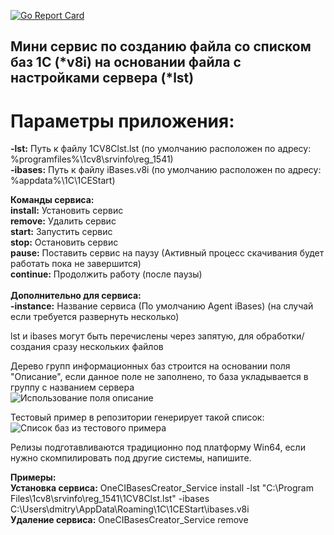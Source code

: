 [![Go Report Card](https://goreportcard.com/badge/github.com/korableg/OneCIBasesCreator)](https://goreportcard.com/report/github.com/korableg/OneCIBasesCreator)

## Мини сервис по созданию файла со списком баз 1С (*v8i) на основании файла с настройками сервера (*lst) ##

# Параметры приложения: #

<b>-lst:</b> Путь к файлу 1CV8Clst.lst (по умолчанию расположен по адресу: %programfiles%\1cv8\srvinfo\reg_1541)<br>
<b>-ibases:</b> Путь к файлу iBases.v8i (по умолчанию расположен по адресу: %appdata%\1C\1CEStart)<br>

<b>Команды сервиса:</b><br>
<b>install:</b> Установить сервис<br>
<b>remove:</b> Удалить сервис<br>
<b>start:</b> Запустить сервис<br>
<b>stop:</b> Остановить сервис<br>
<b>pause:</b> Поставить сервис на паузу (Активный процесс скачивания будет работать пока не завершится)<br>
<b>continue:</b> Продолжить работу (после паузы)<br><br>
<b>Дополнительно для сервиса:</b><br>
<b>-instance:</b> Название сервиса (По умолчанию Agent iBases) (на случай если требуется развернуть несколько)<br>

lst и ibases могут быть перечислены через запятую, для обработки/создания сразу нескольких файлов<br>

Дерево групп информационных баз строится на основании поля "Описание", если данное поле не заполнено, то база укладывается в группу с названием сервера<br>
![Использование поля описание](https://github.com/korableg/OneCIBasesCreator/blob/master/assets/BaseProperties.png?raw=true)

Тестовый пример в репозитории генерирует такой список:<br>
![Список баз из тестового примера](https://github.com/korableg/OneCIBasesCreator/blob/master/assets/OneCStarter.png?raw=true)

Релизы подготавливаются традиционно под платформу Win64, если нужно скомпилировать под другие системы, напишите.

<b>Примеры:</b><br>
<b>Установка сервиса:</b> OneCIBasesCreator_Service install -lst "C:\Program Files\1cv8\srvinfo\reg_1541\1CV8Clst.lst" -ibases C:\Users\dmitry\AppData\Roaming\1C\1CEStart\ibases.v8i<br>
<b>Удаление сервиса:</b> OneCIBasesCreator_Service remove<br>
